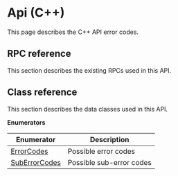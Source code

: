 # Api \(C++\)

This page describes the C++ API error codes.

## RPC reference

This section describes the existing RPCs used in this API.

## Class reference

This section describes the data classes used in this API.

 **Enumerators** 

|Enumerator|Description|
|----------|-----------|
|[ErrorCodes](../enums/Api/ErrorCodes.md#)|Possible error codes|
|[SubErrorCodes](../enums/Api/SubErrorCodes.md#)|Possible sub-error codes|

